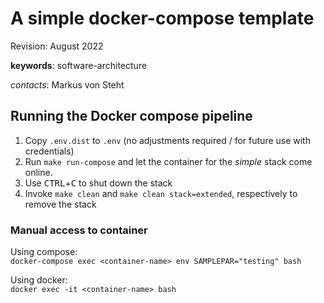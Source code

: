 # A simple docker-compose template

Revision: August 2022

**keywords**: software-architecture

*contacts*: Markus von Steht

## Running the Docker compose pipeline

1. Copy `.env.dist` to `.env` (no adjustments required / for future use with credentials)
2. Run `make run-compose` and let the container for the *simple* stack come online.
3. Use <kbd>CTRL</kbd>+<kbd>C</kbd> to shut down the stack
4. Invoke `make clean` and `make clean stack=extended`, respectively to remove the stack

### Manual access to container

Using compose:  
`docker-compose exec <container-name> env SAMPLEPAR="testing" bash`

Using docker:  
`docker exec -it <container-name> bash`
